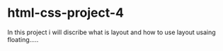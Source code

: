 # html-css-project-4
In this project i will discribe what is layout and how to use layout usaing floating.....
